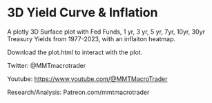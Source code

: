 # 3D Yield Curve & Inflation
A plotly 3D Surface plot with Fed Funds, 1 yr, 3 yr, 5 yr, 7yr, 10yr, 30yr Treasury Yields from 1977-2023, with an inflaiton heatmap.

Download the plot.html to interact with the plot.

Twitter: @MMTmacrotrader

Youtube: https://www.youtube.com/@MMTMacroTrader

Research/Analysis: Patreon.com/mmtmacrotrader

